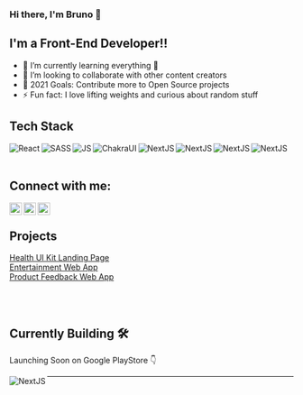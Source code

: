 ### Hi there, I'm Bruno 👋


## I'm a Front-End Developer!!

- 🌱 I’m currently learning everything 🤣
- 👯 I’m looking to collaborate with other content creators
- 🥅 2021 Goals: Contribute more to Open Source projects
- ⚡ Fun fact: I love lifting weights and curious about random stuff

## Tech Stack
<img align="left" alt="React" src="https://img.shields.io/badge/React-20232A?style=for-the-badge&logo=react&logoColor=61DAFB" />
<img align="left" alt="SASS" src="https://img.shields.io/badge/Sass-CC6699?style=for-the-badge&logo=sass&logoColor=white" />
<img align="left" alt="JS" src="https://img.shields.io/badge/JavaScript-323330?style=for-the-badge&logo=javascript&logoColor=F7DF1E" />
<img align="left" alt="ChakraUI" src="https://img.shields.io/badge/Chakra--UI-319795?style=for-the-badge&logo=chakra-ui&logoColor=white" />
<img align="left" alt="NextJS" src="https://img.shields.io/badge/next.js-000000?style=for-the-badge&logo=nextdotjs&logoColor=white" />
<img align="left" alt="NextJS" src="https://img.shields.io/badge/next.js-000000?style=for-the-badge&logo=nextdotjs&logoColor=white" />
<img align="left" alt="NextJS" src="https://img.shields.io/badge/React_Native-20232A?style=for-the-badge&logo=react&logoColor=61DAFB" />
<img align="left" alt="NextJS" src="https://img.shields.io/badge/firebase-ffca28?style=for-the-badge&logo=firebase&logoColor=black" />



<br />
<br />

## Connect with me:

[<img align="left" alt="codeSTACKr | Twitter" width="22px" src="https://cdn.jsdelivr.net/npm/simple-icons@v3/icons/twitter.svg" />][twitter]
[<img align="left" alt="codeSTACKr | LinkedIn" width="22px" src="https://cdn.jsdelivr.net/npm/simple-icons@v3/icons/linkedin.svg" />][linkedin]
[<img align="left" alt="codeSTACKr | Instagram" width="22px" src="https://cdn.jsdelivr.net/npm/simple-icons@v3/icons/instagram.svg" />][instagram]

<br />

## Projects

<a href="https://github.com/brunogleite/Health-UI-landing-page">Health UI Kit Landing Page</a> <br />
<a href="https://github.com/brunogleite/movie-app-reactjs-chakraUI">Entertainment Web App</a> <br />
<a href="https://github.com/brunogleite/product-feedback-ReactJS-ChakraUI">Product Feedback Web App</a>


<br />
<br />

## Currently Building 🛠️

Launching Soon on Google PlayStore 👇

<img align="left" alt="NextJS" src="https://img.shields.io/badge/Google_Play-414141?style=for-the-badge&logo=google-play&logoColor=white" />


---


[website]: https://codeSTACKr.com
[twitter]: https://twitter.com/BrunoUiux
[instagram]: https://www.instagram.com/bruno.codes/
[linkedin]: https://www.linkedin.com/in/brunogleite/


